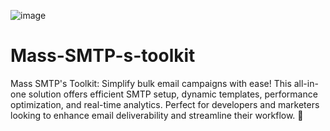 ![image](https://github.com/user-attachments/assets/449834cb-5df1-4b96-a9b7-52ec684f5368)




# Mass-SMTP-s-toolkit
Mass SMTP's Toolkit: Simplify bulk email campaigns with ease! This all-in-one solution offers efficient SMTP setup, dynamic templates, performance optimization, and real-time analytics. Perfect for developers and marketers looking to enhance email deliverability and streamline their workflow. 🚀

